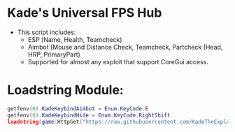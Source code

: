# Kade's Universal FPS Hub
- This script includes:
  - ESP (Name, Health, Teamcheck)
  - Aimbot (Mouse and Distance Check, Teamcheck, Partcheck (Head, HRP, PrimaryPart)
  - Supported for almost any exploit that support CoreGui access.
 
# Loadstring Module:
```lua
getfenv(0).KadeKeybindAimbot = Enum.KeyCode.E
getfenv(0).KadeKeybindHide = Enum.KeyCode.RightShift
loadstring(game:HttpGet("https://raw.githubusercontent.com/KadeTheExploiter/Uncategorized-Scripts/main/Scripts/KadesFPSGui/src.lua"))()
```
